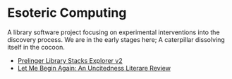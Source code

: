 # Esoteric Computing

A library software project focusing on experimental interventions into the discovery process. We are in the early stages here; A caterpillar dissolving itself in the cocoon.

<!-- - [Research blog](research) -->
- [Prelinger Library Stacks Explorer v2](https://prelingerlibrary.org/stacks/v2/)
- [Let Me Begin Again: An Uncitedness Literare Review](http://devinsmith.work/sjsu/Devin-Smith-Let-Me-Begin-Again.pdf)
